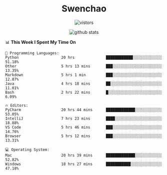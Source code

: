 <h1 align="center">Swenchao</h3>

<p align="center">
  <img src="https://visitor-badge.glitch.me/badge?page_id=Swenchao" alt="vistors" />
</p>

<p align="center">
  <img src="https://github-readme-stats.vercel.app/api?username=Swenchao&count_private=true&show_icons=true&theme=vue-dark&hide_title=true" alt="github stats" />
</p>

<!--START_SECTION:waka-->
📊 **This Week I Spent My Time On** 

```text
💬 Programming Languages: 
Python                   20 hrs              ████████████░░░░░░░░░░░░░   51.18% 
Other                    5 hrs 13 mins       ███░░░░░░░░░░░░░░░░░░░░░░   13.35% 
Markdown                 5 hrs 1 min         ███░░░░░░░░░░░░░░░░░░░░░░   12.87% 
Java                     4 hrs 18 mins       ██░░░░░░░░░░░░░░░░░░░░░░░   11.01% 
Bash                     2 hrs 22 mins       █░░░░░░░░░░░░░░░░░░░░░░░░   6.09%

🔥 Editors: 
PyCharm                  20 hrs 44 mins      █████████████░░░░░░░░░░░░   53.05% 
IntelliJ                 7 hrs 23 mins       ████░░░░░░░░░░░░░░░░░░░░░   18.88% 
VS Code                  5 hrs 46 mins       ███░░░░░░░░░░░░░░░░░░░░░░   14.76% 
Browser                  5 hrs 12 mins       ███░░░░░░░░░░░░░░░░░░░░░░   13.31%

💻 Operating System: 
Mac                      20 hrs 39 mins      █████████████░░░░░░░░░░░░   52.82% 
Windows                  18 hrs 27 mins      ███████████░░░░░░░░░░░░░░   47.18%

```


<!--END_SECTION:waka-->
